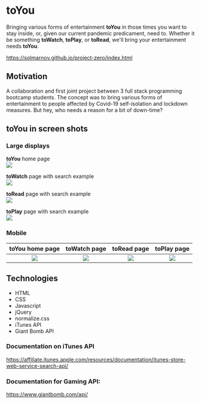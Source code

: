 # toYou
Bringing various forms of entertainment **toYou** in those times you want to stay inside, or, given our current pandemic predicament, need to. Whether it be something **toWatch**, **toPlay**, or **toRead**, we'll bring your entertainment needs **toYou**. 

https://solmarnov.github.io/project-zero/index.html

## Motivation 
A collaboration and first joint project between 3 full stack programming bootcamp students. The concept was to bring various forms of entertainment to people affected by Covid-19 self-isolation and lockdown measures. But hey, who needs a reason for a bit of down-time? 

## toYou in screen shots

### Large displays
**toYou** home page  
<img src="https://user-images.githubusercontent.com/59265518/78463945-8f02a800-7726-11ea-8138-5c3c0dddaf92.png">

**toWatch** page with search example  
<img src="https://user-images.githubusercontent.com/59265518/78463980-210ab080-7727-11ea-9b90-a112af6ac1cb.png">

**toRead** page with search example  
<img src="https://user-images.githubusercontent.com/59265518/78463999-59aa8a00-7727-11ea-8f56-c9729f0dd494.png">

**toPlay** page with search example  
<img src="https://user-images.githubusercontent.com/59265518/78464069-2fa59780-7728-11ea-8656-0d74bd0f29f6.png">

### Mobile 

| **toYou** home page | **toWatch** page | **toRead** page | **toPlay** page |
| :-----------------: | :--------------: | :-------------: | :-------------: |
| <img src="https://user-images.githubusercontent.com/59265518/78464119-dab65100-7728-11ea-9509-a9c01967924e.png"> | <img src="https://user-images.githubusercontent.com/59265518/78464192-734cd100-7729-11ea-974f-736aabb2e92a.png"> | <img src="https://user-images.githubusercontent.com/59265518/78464186-6334f180-7729-11ea-8eee-c8394ffb1daf.png"> | <img src="https://user-images.githubusercontent.com/59265518/78464108-b6f30b00-7728-11ea-92fe-a121823a6cb7.png"> |

## Technologies 
*  HTML
*  CSS 
*  Javascript
*  jQuery
*  normalize.css
*  iTunes API
*  Giant Bomb API

### Documentation on iTunes API  
https://affiliate.itunes.apple.com/resources/documentation/itunes-store-web-service-search-api/

### Documentation for Gaming API:  
https://www.giantbomb.com/api/
